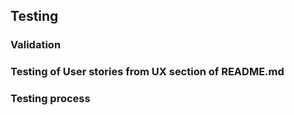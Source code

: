 ## Testing

### Validation

### Testing of User stories from UX section of README.md

### Testing process